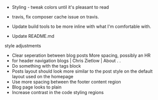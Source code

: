 * Styling - tweak colors until it's pleasant to read

* travis, fix composer cache issue on travis.
* Update build tools to be more inline with what I'm comfortable with.
* Update README.md


style adjustments
* Clear seperation between blog posts 
    More spacing, possibly an HR
* for header navigation 
  blogs | Chris Zietlow | About
  <icon> . <icon> . <icon>
* Do something with the tags block
* Posts layout should look more similar to the post style on the default layout used on the homepage
* Use more spacing between the footer content region
* Blog page looks to plain
* Increase contrast in the code styling regions